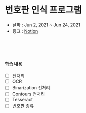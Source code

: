 # 번호판 인식 프로그램

 - 날짜 : Jun 2, 2021 ~ Jun 24, 2021
 - 링크 : [Notion](https://www.notion.so/cf634d3c6991402b9d7e7b02c88f801b)

<br><br><br>

#### 학습 내용

 - [ ] 전처리
 - [ ] OCR
 - [ ] Binarization 전처리
 - [ ] Contours 전처리
 - [ ] Tesseract
 - [ ] 번호판 종류

